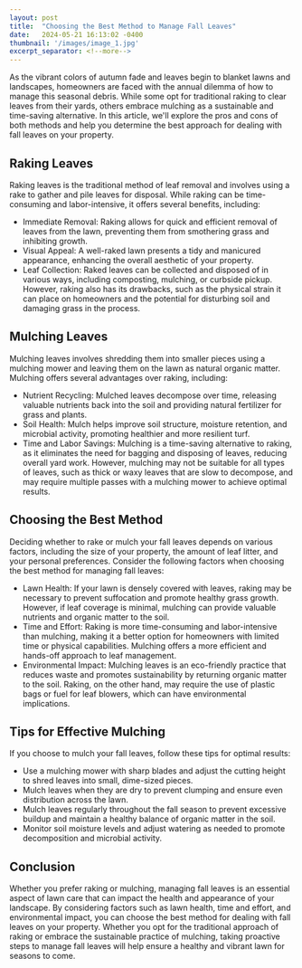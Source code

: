 ```yaml
---
layout: post
title:  "Choosing the Best Method to Manage Fall Leaves"
date:   2024-05-21 16:13:02 -0400
thumbnail: '/images/image_1.jpg'
excerpt_separator: <!--more-->
---
```

As the vibrant colors of autumn fade and leaves begin to blanket lawns and landscapes, homeowners are faced with the annual dilemma of how to manage this seasonal debris. <!--more-->While some opt for traditional raking to clear leaves from their yards, others embrace mulching as a sustainable and time-saving alternative. In this article, we'll explore the pros and cons of both methods and help you determine the best approach for dealing with fall leaves on your property.

## Raking Leaves
Raking leaves is the traditional method of leaf removal and involves using a rake to gather and pile leaves for disposal. While raking can be time-consuming and labor-intensive, it offers several benefits, including:
* Immediate Removal: Raking allows for quick and efficient removal of leaves from the lawn, preventing them from smothering grass and inhibiting growth.
* Visual Appeal: A well-raked lawn presents a tidy and manicured appearance, enhancing the overall aesthetic of your property.
* Leaf Collection: Raked leaves can be collected and disposed of in various ways, including composting, mulching, or curbside pickup.
However, raking also has its drawbacks, such as the physical strain it can place on homeowners and the potential for disturbing soil and damaging grass in the process.

## Mulching Leaves
Mulching leaves involves shredding them into smaller pieces using a mulching mower and leaving them on the lawn as natural organic matter. Mulching offers several advantages over raking, including:
* Nutrient Recycling: Mulched leaves decompose over time, releasing valuable nutrients back into the soil and providing natural fertilizer for grass and plants.
* Soil Health: Mulch helps improve soil structure, moisture retention, and microbial activity, promoting healthier and more resilient turf.
* Time and Labor Savings: Mulching is a time-saving alternative to raking, as it eliminates the need for bagging and disposing of leaves, reducing overall yard work.
However, mulching may not be suitable for all types of leaves, such as thick or waxy leaves that are slow to decompose, and may require multiple passes with a mulching mower to achieve optimal results.

## Choosing the Best Method
Deciding whether to rake or mulch your fall leaves depends on various factors, including the size of your property, the amount of leaf litter, and your personal preferences. Consider the following factors when choosing the best method for managing fall leaves:
* Lawn Health: If your lawn is densely covered with leaves, raking may be necessary to prevent suffocation and promote healthy grass growth. However, if leaf coverage is minimal, mulching can provide valuable nutrients and organic matter to the soil.
* Time and Effort: Raking is more time-consuming and labor-intensive than mulching, making it a better option for homeowners with limited time or physical capabilities. Mulching offers a more efficient and hands-off approach to leaf management.
* Environmental Impact: Mulching leaves is an eco-friendly practice that reduces waste and promotes sustainability by returning organic matter to the soil. Raking, on the other hand, may require the use of plastic bags or fuel for leaf blowers, which can have environmental implications.

## Tips for Effective Mulching
If you choose to mulch your fall leaves, follow these tips for optimal results:
* Use a mulching mower with sharp blades and adjust the cutting height to shred leaves into small, dime-sized pieces.
* Mulch leaves when they are dry to prevent clumping and ensure even distribution across the lawn.
* Mulch leaves regularly throughout the fall season to prevent excessive buildup and maintain a healthy balance of organic matter in the soil.
* Monitor soil moisture levels and adjust watering as needed to promote decomposition and microbial activity.

## Conclusion
Whether you prefer raking or mulching, managing fall leaves is an essential aspect of lawn care that can impact the health and appearance of your landscape. By considering factors such as lawn health, time and effort, and environmental impact, you can choose the best method for dealing with fall leaves on your property. Whether you opt for the traditional approach of raking or embrace the sustainable practice of mulching, taking proactive steps to manage fall leaves will help ensure a healthy and vibrant lawn for seasons to come.
